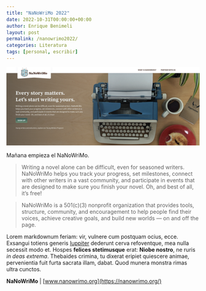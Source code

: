 ```yaml
---
title: "NaNoWriMo 2022"
date: 2022-10-31T00:00:00+00:00
author: Enrique Benimeli
layout: post
permalink: /nanowrimo2022/
categories: Literatura
tags: [personal, escribir]
---
```

[![image](assets/images/posts/nanowrimo.png)](https://nanowrimo.org/)

Mañana empieza el NaNoWriMo.

> Writing a novel alone can be difficult, even for seasoned writers. NaNoWriMo helps you track your progress, set milestones, connect with other writers in a vast community, and participate in events that are designed to make sure you finish your novel. Oh, and best of all, it’s free!

> NaNoWriMo is a 501(c)(3) nonprofit organization that provides tools, structure, community, and encouragement to help people find their voices, achieve creative goals, and build new worlds — on and off the page.

Lorem markdownum feriam: vir, vulnere cum postquam ocius, ecce. Exsangui totiens
generis [Iuppiter](http://www.fertur.io/aeacidis) dederunt cerva refoventque,
mea nulla secessit modo et. Hospes **felices stetimusque** erat: **Niobe
nostro**, ne ruris *in deas extrema*. Thebaides crimina, tu dixerat eripiet
quiescere animae, pervenientia fuit furta sacrata illam, dabat. Quod munera
monstra rimas ultra cunctos.

**NaNoWriMo** \| [www.nanowrimo.org](https://nanowrimo.org/)
